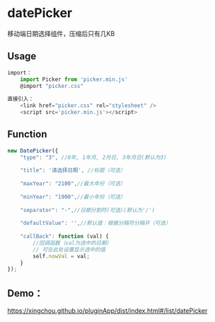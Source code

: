 # datePicker
移动端日期选择组件，压缩后只有几KB


## Usage
```javascript
import：
    import Picker from 'picker.min.js'
    @import "picker.css"
    
直接引入：
    <link href="picker.css" rel="stylesheet" />
    <script src='picker.min.js'></script>
```
    

## Function
```javascript
new DatePicker({
    "type": "3", //0年, 1年月, 2月日, 3年月日(默认为3)
    
    "title": '请选择日期', //标题（可选）
    
    "maxYear": "2100",//最大年份（可选）
    
    "minYear": "1900",//最小年份（可选）
    
    "separator": "-",//日期分割符(可选)(默认为'/')
    
    "defaultValue": '',//默认值：根据分隔符分隔开（可选）
    
    "callBack": function (val) {
        //回调函数（val为选中的日期）
        // 可在此处设置显示选中的值
        self.nowVal = val;
    }
});
```

## Demo：

https://xingchou.github.io/pluginApp/dist/index.html#/list/datePicker
